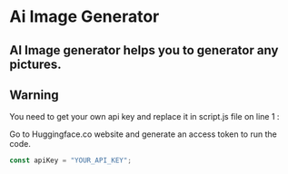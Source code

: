 # Ai Image Generator

## AI Image generator helps you to generator any pictures.

## Warning

You need to get your own api key and replace it in script.js file on line 1 :

Go to Huggingface.co website and generate an access token to run the code.

```javascript
const apiKey = "YOUR_API_KEY";
```
